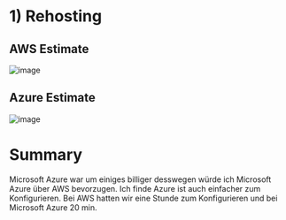 # 1) Rehosting
## AWS Estimate

![image](https://github.com/user-attachments/assets/2104611b-f6f6-4354-a40d-94ab9b823e6f)

## Azure Estimate

![image](https://github.com/user-attachments/assets/555f58ef-af71-417d-b47f-969e10ca9176)

# Summary
Microsoft Azure war um einiges billiger desswegen würde ich Microsoft Azure über AWS bevorzugen. Ich finde Azure ist auch einfacher zum Konfigurieren. Bei AWS hatten wir eine Stunde zum Konfigurieren und bei Microsoft Azure 20 min.
